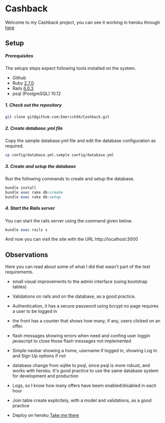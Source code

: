 # Cashback

Welcome to my Cashback project, you can see it working in heroku through [here](https://secret-reaches-99824.herokuapp.com/)

## Setup

##### Prerequisites

The setups steps expect following tools installed on the system.

- Github
- Ruby [2.7.0](https://github.com/organization/project-name/blob/master/.ruby-version#L1)
- Rails [ 6.0.3](https://github.com/organization/project-name/blob/master/Gemfile#L12)
- psql (PostgreSQL) 10.12

##### 1. Check out the repository

```bash
git clone git@github.com:Emerick94/Cashback.git
```

##### 2. Create database.yml file

Copy the sample database.yml file and edit the database configuration as required.

```bash
cp config/database.yml.sample config/database.yml
```

##### 3. Create and setup the database

Run the following commands to create and setup the database.

```ruby
bundle install
bundle exec rake db:create
bundle exec rake db:setup
```

##### 4. Start the Rails server

You can start the rails server using the command given below.

```ruby
bundle exec rails s
```
And now you can visit the site with the URL http://localhost:3000

## Observations

Here you can read about some of what I did that wasn't part of the test requirements.
  - small visual improvements to the admin interface (using bootstrap tables)

  - Validations on rails and on the database, as a good practice.

  - Authentication, it has a secure password using bcrypt
  no page requires a user to be logged in

  - the front has a counter that shows how many, if any, users clicked on an offer.

  - flash messages showing errors when need and confing user loggin
  javascript to close those flash messages not implemented

  - Simple navbar showing a home, username if logged in, showing Log In and Sign Up options if not

  - database change from sqlite to psql, since psql is more robust, and works with heroku.
  It's good practice to use the same database system for development and production

  - Logs, so I know how many offers have beem enabled/disabled in each hour

  - Join table create explicitely, with a model and validations, as a good practice

  - Deploy on heroku
  [Take me there](https://secret-reaches-99824.herokuapp.com/)